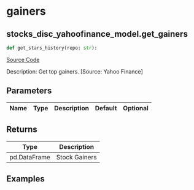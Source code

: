 # gainers

## stocks_disc_yahoofinance_model.get_gainers

```python
def get_stars_history(repo: str):
```
[Source Code](https://github.com/OpenBB-finance/OpenBBTerminal/tree/main/openbb_terminal/stocks/discovery/yahoofinance_model.py#L15)

Description: Get top gainers. [Source: Yahoo Finance]

## Parameters

| Name | Type | Description | Default | Optional |
| ---- | ---- | ----------- | ------- | -------- |

## Returns

| Type | Description |
| ---- | ----------- |
| pd.DataFrame | Stock Gainers |

## Examples

